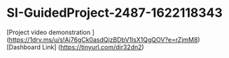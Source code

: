 # SI-GuidedProject-2487-1622118343
[Project video demonstration ]
(https://1drv.ms/u/s!Aj76gCk0asdQjzBDbV1lsX1QgQOV?e=rZjmM8)
[Dashboard Link]
(https://tinyurl.com/djr32dn2)
